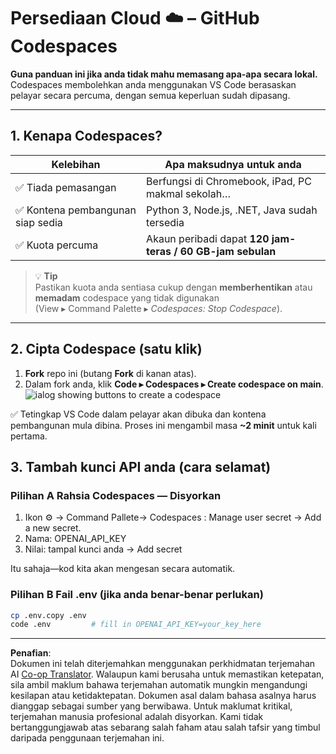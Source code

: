 <!--
CO_OP_TRANSLATOR_METADATA:
{
  "original_hash": "be9cef0460b3696ed5d8f6f8d2f64d45",
  "translation_date": "2025-08-26T18:21:23+00:00",
  "source_file": "00-course-setup/01-setup-cloud.md",
  "language_code": "ms"
}
-->
# Persediaan Cloud ☁️ – GitHub Codespaces

**Guna panduan ini jika anda tidak mahu memasang apa-apa secara lokal.**  
Codespaces membolehkan anda menggunakan VS Code berasaskan pelayar secara percuma, dengan semua keperluan sudah dipasang.

---

## 1.  Kenapa Codespaces?

| Kelebihan | Apa maksudnya untuk anda |
|-----------|-------------------------|
| ✅ Tiada pemasangan | Berfungsi di Chromebook, iPad, PC makmal sekolah… |
| ✅ Kontena pembangunan siap sedia | Python 3, Node.js, .NET, Java sudah tersedia |
| ✅ Kuota percuma | Akaun peribadi dapat **120 jam-teras / 60 GB-jam sebulan** |

> 💡 **Tip**  
> Pastikan kuota anda sentiasa cukup dengan **memberhentikan** atau **memadam** codespace yang tidak digunakan  
> (View ▸ Command Palette ▸ *Codespaces: Stop Codespace*).

---

## 2.  Cipta Codespace (satu klik)

1. **Fork** repo ini (butang **Fork** di kanan atas).  
2. Dalam fork anda, klik **Code ▸ Codespaces ▸ Create codespace on main**.  
   ![ialog showing buttons to create a codespace](../../../00-course-setup/images/who-will-pay.webp)

✅ Tetingkap VS Code dalam pelayar akan dibuka dan kontena pembangunan mula dibina.
Proses ini mengambil masa **~2 minit** untuk kali pertama.

## 3. Tambah kunci API anda (cara selamat)

### Pilihan A Rahsia Codespaces — Disyorkan

1. Ikon ⚙️ -> Command Pallete-> Codespaces : Manage user secret -> Add a new secret.
2. Nama: OPENAI_API_KEY
3. Nilai: tampal kunci anda → Add secret

Itu sahaja—kod kita akan mengesan secara automatik.

### Pilihan B Fail .env (jika anda benar-benar perlukan)

```bash
cp .env.copy .env
code .env         # fill in OPENAI_API_KEY=your_key_here
```

---

**Penafian**:  
Dokumen ini telah diterjemahkan menggunakan perkhidmatan terjemahan AI [Co-op Translator](https://github.com/Azure/co-op-translator). Walaupun kami berusaha untuk memastikan ketepatan, sila ambil maklum bahawa terjemahan automatik mungkin mengandungi kesilapan atau ketidaktepatan. Dokumen asal dalam bahasa asalnya harus dianggap sebagai sumber yang berwibawa. Untuk maklumat kritikal, terjemahan manusia profesional adalah disyorkan. Kami tidak bertanggungjawab atas sebarang salah faham atau salah tafsir yang timbul daripada penggunaan terjemahan ini.